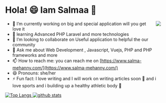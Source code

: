 # Hola! 😄  Iam Salmaa 👋


<img src="https://g.top4top.io/p_1675zr2pm1.jpg" align="right">

 

 - 🔭 I’m currently working on big and special application will you get love it  
- 🌱 learning Advanced PHP Laravel and more technologies  
- 👯 I’m looking to collaborate on Useful application to helpful the our community
- 💬 Ask me about Web Development , Javascript, Vuejs, PHP and PHP frameworks and more  
- 📫 How to reach me: you can reach me on [https://www.salma-mehanny.com/](https://www.salma-mehanny.com/) 
- 😄 Pronouns: she/her
- ⚡ Fun fact: I love writing and I will work on writing articles soon :blue_book:
   and i love sports and i building up  a healthy athletic body 🌱 



[ ![Top Langs](https://github-readme-stats.vercel.app/api/top-langs/?username=salmazz&layout=compact)
![github stats](https://github-readme-stats.vercel.app/api?username=salmazz )](https://github-readme-stats.vercel.app/api/top-langs/?username=salmazz)
 
